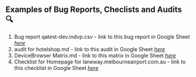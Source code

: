 ## Examples of Bug Reports, Checlists and Audits :mag:
1. Bug report qatest-dev.indvp.csv - link to this bug report in Google Sheet [*here*](https://docs.google.com/spreadsheets/d/1sWk8B32RG5diNzpzu6VCQgtBgYGEs3i6ahz0MQvxp9w/edit?usp=sharing)
2. audit for hotelshop.md - link to this audit in Google Sheet [*here*](https://docs.google.com/document/d/1-ZmgJ0XOmn7xmyYLQkabU9Z0v5zhlvHrWoYxRecRA7M/edit)
3. DeviceBrowser Matrix.md - link to this matrix in Google Sheet [*here*](https://docs.google.com/spreadsheets/d/18UejUJ8f8UbaBRFI9HAQ_4X9u_w_1C-LxBKK62FGmWg/edit#gid=0)
4. Checklist for Homepage for laneway.melbourneairport.com.au - link to this checklist in Google Sheet [*here*](https://docs.google.com/spreadsheets/d/18UejUJ8f8UbaBRFI9HAQ_4X9u_w_1C-LxBKK62FGmWg/edit#gid=482365859)
